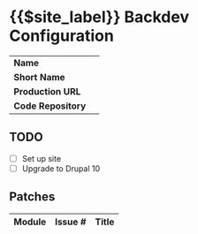 # {{$site_label}} Backdev Configuration

|||
|-|-|
|**Name**||
|**Short Name**||
|**Production URL**||
|**Code Repository**||

## TODO

- [ ] Set up site
- [ ] Upgrade to Drupal 10

## Patches
|Module|Issue #|Title|
|-|-|-|
